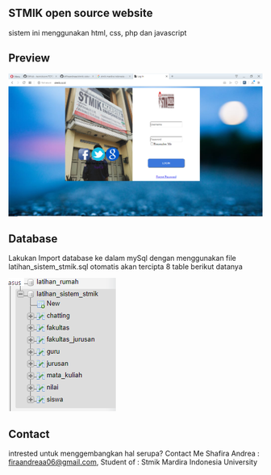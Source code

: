 ## STMIK open source website
sistem ini menggunakan html, css, php dan javascript


## Preview
![preview](images/preview.png)

## Database
Lakukan Import database ke dalam mySql dengan menggunakan file latihan_sistem_stmik.sql
otomatis akan tercipta 8 table berikut datanya


![preview](images/preview2.png)

## Contact
intrested untuk menggembangkan hal serupa? Contact Me
Shafira Andrea : firaandreaa06@gmail.com, Student of : Stmik Mardira Indonesia University
 